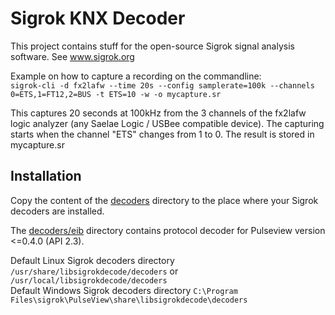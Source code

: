 # Sigrok KNX Decoder

This project contains stuff for the open-source Sigrok signal analysis software.
See www.sigrok.org

Example on how to capture a recording on the commandline:  
`sigrok-cli -d fx2lafw --time 20s --config samplerate=100k --channels 0=ETS,1=FT12,2=BUS -t ETS=10 -w -o mycapture.sr`

This captures 20 seconds at 100kHz from the 3 channels of the fx2lafw logic analyzer 
(any Saelae Logic / USBee compatible device). The capturing starts when the channel "ETS"
changes from 1 to 0.  The result is stored in mycapture.sr

## Installation
Copy the content of the [decoders](decoders) directory to the place where your Sigrok decoders are installed.  

The [decoders/eib](decoders/eib) directory contains protocol decoder for Pulseview version <=0.4.0 (API 2.3).

Default Linux Sigrok decoders directory `/usr/share/libsigrokdecode/decoders` or `/usr/local/libsigrokdecode/decoders`    
Default Windows Sigrok decoders directory `C:\Program Files\sigrok\PulseView\share\libsigrokdecode\decoders`